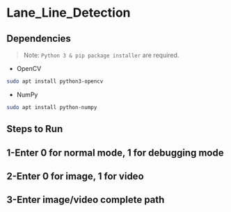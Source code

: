 # Lane_Line_Detection

## Dependencies
> Note: `Python 3 & pip package installer` are required.
- OpenCV
```bash
sudo apt install python3-opencv
```
- NumPy
```bash
sudo apt install python-numpy
```


## Steps to Run
1-Enter 0 for normal mode, 1 for debugging mode
----
2-Enter 0 for image, 1 for video
---
3-Enter image/video complete path
---

